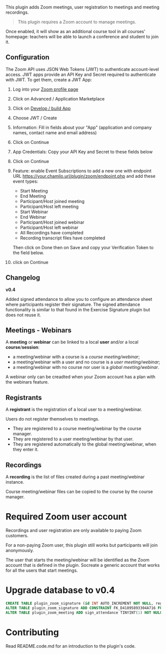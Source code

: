 This plugin adds Zoom meetings, user registration to meetings and meeting recordings.

> This plugin requires a Zoom account to manage meetings.

Once enabled, it will show as an additional course tool in all courses' homepage: teachers will be able to launch a
conference and student to join it.

## Configuration

The Zoom API uses JSON Web Tokens (JWT) to authenticate account-level access. JWT apps provide an API Key and Secret
required to authenticate with JWT. To get them, create a JWT App:

1. Log into your [Zoom profile page]()
2. Click on Advanced / Application Marketplace
3. Click on [Develop / build App](https://marketplace.zoom.us/develop/create)
4. Choose JWT / Create
5. Information: Fill in fields about your "App" (application and company names, contact name and email address)
6. Click on Continue
7. App Credentials: Copy your API Key and Secret to these fields below
8. Click on Continue
9. Feature: enable Event Subscriptions to add a new one with endpoint
   URL https://your.chamilo.url/plugin/zoom/endpoint.php and add these event types:

     - Start Meeting
     - End Meeting
     - Participant/Host joined meeting
     - Participant/Host left meeting
     - Start Webinar
     - End Webinar
     - Participant/Host joined webinar
     - Participant/Host left webinar
     - All Recordings have completed
     - Recording transcript files have completed

    Then click on Done then on Save and copy your Verification Token to the field below.
10. click on Continue

## Changelog

**v0.4**

Added signed attendance to allow you to configure an attendance sheet where participants register their signature. The
signed attendance functionality is similar to that found in the Exercise Signature plugin but does not reuse it.

## Meetings - Webinars

A **meeting** or **webinar** can be linked to a local **user** and/or a local **course**/**session**:

  * a meeting/webinar with a course is a _course meeting/webinar_;
  * a meeting/webinar with a user and no course is a _user meeting/webinar_;
  * a meeting/webinar with no course nor user is a _global meeting/webinar_.

A webinar only can be creadted when your Zoom account has a plan with the webinars feature.

## Registrants

A **registrant** is the registration of a local user to a meeting/webinar.

Users do not register themselves to meetings.

* They are registered to a course meeting/webinar by the course manager.
* They are registered to a user meeting/webinar by that user.
* They are registered automatically to the global meeting/webinar, when they enter it.

## Recordings

A **recording** is the list of files created during a past meeting/webinar instance.

Course meeting/webinar files can be copied to the course by the course manager.

# Required Zoom user account

Recordings and user registration are only available to paying Zoom customers.

For a non-paying Zoom user, this plugin still works but participants will join anonymously.

The user that starts the meeting/webinar will be identified as the Zoom account that is defined in the plugin. Socreate
a generic account that works for all the users that start meetings.

# Upgrade database to v0.4

```sql
CREATE TABLE plugin_zoom_signature (id INT AUTO_INCREMENT NOT NULL, registrant_id INT DEFAULT NULL, signature LONGTEXT NOT NULL, registered_at DATETIME NOT NULL, UNIQUE INDEX UNIQ_D41895893304A716 (registrant_id), PRIMARY KEY(id)) DEFAULT CHARACTER SET utf8 COLLATE `utf8_unicode_ci` ENGINE = InnoDB;
ALTER TABLE plugin_zoom_signature ADD CONSTRAINT FK_D41895893304A716 FOREIGN KEY (registrant_id) REFERENCES plugin_zoom_registrant (id);
ALTER TABLE plugin_zoom_meeting ADD sign_attendance TINYINT(1) NOT NULL, ADD reason_to_sign_attendance LONGTEXT DEFAULT NULL;
```

# Contributing

Read README.code.md for an introduction to the plugin's code.
